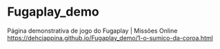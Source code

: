 # Fugaplay_demo
Página demonstrativa de jogo do Fugaplay | Missões Online
https://dehciappina.github.io/Fugaplay_demo/1-o-sumico-da-coroa.html
